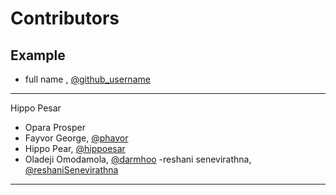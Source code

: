 # Contributors

## Example

- full name , [@github_username](link)

---

Hippo Pesar
- Opara Prosper
- Fayvor George, [@phavor](https://github.com/phavor)
- Hippo Pear,  [@hippoesar](https://github.com/hippoesar)
- Oladeji Omodamola, [@darmhoo](https://github.com/darmhoo)
-reshani senevirathna, [@reshaniSenevirathna](https://github.com/ReshaniSenevirathna)
---
